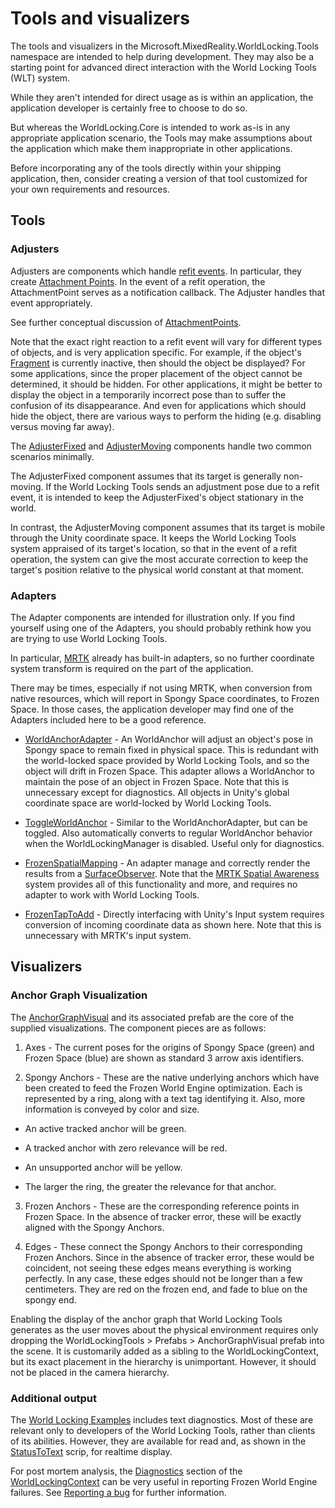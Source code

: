
# Tools and visualizers

The tools and visualizers in the Microsoft.MixedReality.WorldLocking.Tools namespace are intended to help during development. They may also be a starting point for advanced direct interaction with the World Locking Tools (WLT) system. 

While they aren't intended for direct usage as is within an application, the application developer is certainly free to choose to do so.

But whereas the WorldLocking.Core is intended to work as-is in any appropriate application scenario, the Tools may make assumptions about the application which make them inappropriate in other applications.

Before incorporating any of the tools directly within your shipping application, then, consider creating a version of that tool customized for your own requirements and resources. 

## Tools

### Adjusters

Adjusters are components which handle [refit events](../Concepts/Advanced/RefitOperations.md). In particular, they create [Attachment Points](xref:Microsoft.MixedReality.WorldLocking.Core.AttachmentPoint). In the event of a refit operation, the AttachmentPoint serves as a notification callback. The Adjuster handles that event appropriately.

See further conceptual discussion of [AttachmentPoints](../Concepts/Advanced/AttachmentPoints.md). 

Note that the exact right reaction to a refit event will vary for different types of objects, and is very application specific. For example, if the object's [Fragment](../Concepts/Advanced/Fragments.md) is currently inactive, then should the object be displayed? For some applications, since the proper placement of the object cannot be determined, it should be hidden. For other applications, it might be better to display the object in a temporarily incorrect pose than to suffer the confusion of its disappearance. And even for applications which should hide the object, there are various ways to perform the hiding (e.g. disabling versus moving far away).

The [AdjusterFixed](xref:Microsoft.MixedReality.WorldLocking.Tools.AdjusterFixed) and [AdjusterMoving](xref:Microsoft.MixedReality.WorldLocking.Tools.AdjusterMoving) components handle two common scenarios minimally.

The AdjusterFixed component assumes that its target is generally non-moving. If the World Locking Tools sends an adjustment pose due to a refit event, it is intended to keep the AdjusterFixed's object stationary in the world.

In contrast, the AdjusterMoving component assumes that its target is mobile through the Unity coordinate space. It keeps the World Locking Tools system appraised of its target's location, so that in the event of a refit operation, the system can give the most accurate correction to keep the target's position relative to the physical world constant at that moment.

### Adapters

The Adapter components are intended for illustration only. If you find yourself using one of the Adapters, you should probably rethink how you are trying to use World Locking Tools.

In particular, [MRTK](https://microsoft.github.io/MixedRealityToolkit-Unity/README.html) already has built-in adapters, so no further coordinate system transform is required on the part of the application.

There may be times, especially if not using MRTK, when conversion from native resources, which will report in Spongy Space coordinates, to Frozen Space. In those cases, the application developer may find one of the Adapters included here to be a good reference.

 * [WorldAnchorAdapter](xref:Microsoft.MixedReality.WorldLocking.Tools.WorldAnchorAdapter) - An WorldAnchor will adjust an object's pose in Spongy space to remain fixed in physical space. This is redundant with the world-locked space provided by World Locking Tools, and so the object will drift in Frozen Space. This adapter allows a WorldAnchor to maintain the pose of an object in Frozen Space. Note that this is unnecessary except for diagnostics. All objects in Unity's global coordinate space are world-locked by World Locking Tools.

 * [ToggleWorldAnchor](xref:Microsoft.MixedReality.WorldLocking.Tools.ToggleWorldAnchor) - Similar to the WorldAnchorAdapter, but can be toggled. Also automatically converts to regular WorldAnchor behavior when the WorldLockingManager is disabled. Useful only for diagnostics.

 * [FrozenSpatialMapping](xref:Microsoft.MixedReality.WorldLocking.Tools.FrozenSpatialMapping) - An adapter manage and correctly render the results from a [SurfaceObserver](https://docs.microsoft.com/en-us/windows/mixed-reality/spatial-mapping). Note that the [MRTK Spatial Awareness](https://microsoft.github.io/MixedRealityToolkit-Unity/Documentation/SpatialAwareness/SpatialAwarenessGettingStarted.html?q=spatial) system provides all of this functionality and more, and requires no adapter to work with World Locking Tools.

 * [FrozenTapToAdd](xref:Microsoft.MixedReality.WorldLocking.Tools.FrozenTapToAdd) - Directly interfacing with Unity's Input system requires conversion of incoming coordinate data as shown here. Note that this is unnecessary with MRTK's input system. 

## Visualizers

### Anchor Graph Visualization

The [AnchorGraphVisual](xref:Microsoft.MixedReality.WorldLocking.Tools.AnchorGraphVisual) and its associated prefab are the core of the supplied visualizations. The component pieces are as follows:

1. Axes - The current poses for the origins of Spongy Space (green) and Frozen Space (blue) are shown as standard 3 arrow axis identifiers.

2. Spongy Anchors - These are the native underlying anchors which have been created to feed the Frozen World Engine optimization. Each is represented by a ring, along with a text tag identifying it. Also, more information is conveyed by color and size.

  * An active tracked anchor will be green.
  * A tracked anchor with zero relevance will be red.
  * An unsupported anchor will be yellow.

  * The larger the ring, the greater the relevance for that anchor.

3. Frozen Anchors - These are the corresponding reference points in Frozen Space. In the absence of tracker error, these will be exactly aligned with the Spongy Anchors. 

4. Edges - These connect the Spongy Anchors to their corresponding Frozen Anchors. Since in the absence of tracker error, these would be coincident, not seeing these edges means everything is working perfectly. In any case, these edges should not be longer than a few centimeters. They are red on the frozen end, and fade to blue on the spongy end.

Enabling the display of the anchor graph that World Locking Tools generates as the user moves about the physical environment requires only dropping the WorldLockingTools > Prefabs > AnchorGraphVisual prefab into the scene. It is customarily added as a sibling to the WorldLockingContext, but its exact placement in the hierarchy is unimportant. However, it should not be placed in the camera hierarchy.

### Additional output

The [World Locking Examples](xref:Microsoft.MixedReality.WorldLocking.Examples) includes text diagnostics. Most of these are relevant only to developers of the World Locking Tools, rather than clients of its abilities. However, they are available for read and, as shown in the [StatusToText](xref:Microsoft.MixedReality.WorldLocking.Tools.StatusToText) scrip, for realtime display.

For post mortem analysis, the [Diagnostics](xref:Microsoft.MixedReality.WorldLocking.Core.Diagnostics) section of the [WorldLockingContext](xref:Microsoft.MixedReality.WorldLocking.Core.WorldLockingContext) can be very useful in reporting Frozen World Engine failures. See [Reporting a bug](Contributing.md#reporting-a-bug) for further information.